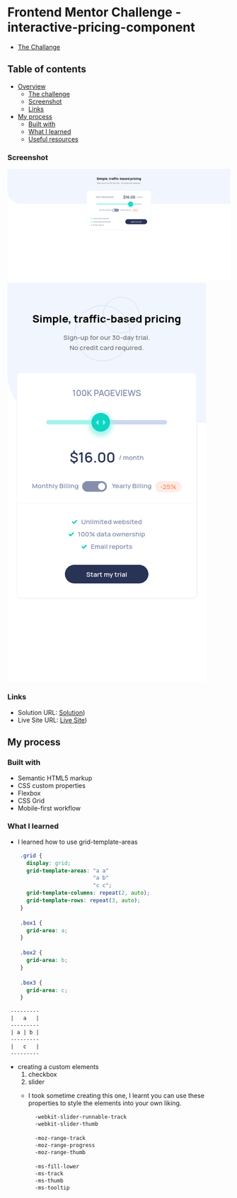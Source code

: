 # Frontend Mentor Challenge - interactive-pricing-component
  - [The Challange](https://www.frontendmentor.io/challenges/interactive-pricing-component-t0m8PIyY8)

## Table of contents

- [Overview](#overview)
  - [The challenge](#the-challenge)
  - [Screenshot](#screenshot)
  - [Links](#links)
- [My process](#my-process)
  - [Built with](#built-with)
  - [What I learned](#what-i-learned)
  - [Useful resources](#useful-resources)

### Screenshot

![Desktop](./design/screenshots/desktop.png)
![Mobile](./design/screenshots/mobile.png)

### Links

- Solution URL: [Solution]())
- Live Site URL: [Live Site]())

## My process

### Built with

- Semantic HTML5 markup
- CSS custom properties
- Flexbox
- CSS Grid
- Mobile-first workflow

### What I learned
 - I learned how to use grid-template-areas
  
  ```css
      .grid {
        display: grid;
        grid-template-areas: "a a"
                             "a b"
                             "c c";
        grid-template-columns: repeat(2, auto);
        grid-template-rows: repeat(3, auto);
      }
      
      .box1 {
        grid-area: a;
      }
      
      .box2 {
        grid-area: b;
      }
      
      .box3 {
        grid-area: c;
      }
  ```
  
  ```
   ---------
   |   a   |
   ---------
   | a | b |
   ---------
   |   c   |
   ---------
  ```

  - creating a custom elements 
    1. checkbox
    3. slider
      - I took sometime creating this one, I learnt you can use these properties to style
        the elements into your own liking.
        
        ```
          -webkit-slider-runnable-track
          -webkit-slider-thumb
          
          -moz-range-track
          -moz-range-progress
          -moz-range-thumb
          
          -ms-fill-lower
          -ms-track
          -ms-thumb
          -ms-tooltip
        ```
